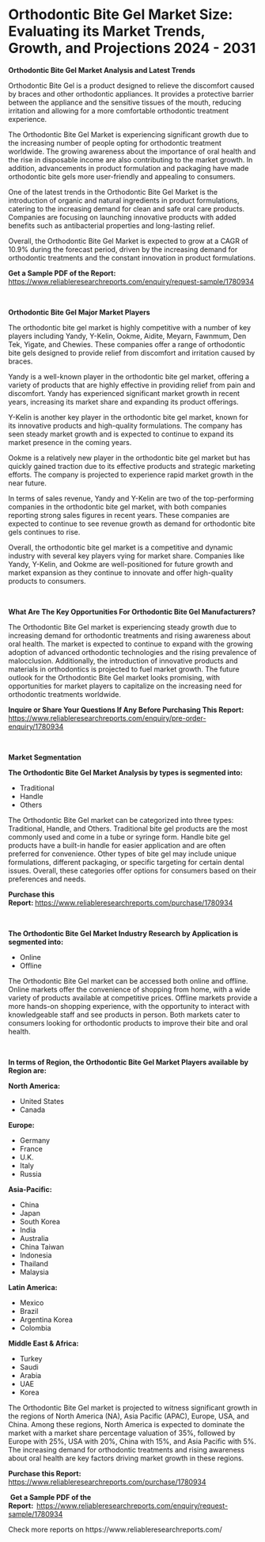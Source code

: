 <p><h1>Orthodontic Bite Gel Market Size: Evaluating its Market Trends, Growth, and Projections 2024 - 2031</h1></p><p><strong>Orthodontic Bite Gel Market Analysis and Latest Trends</strong></p>
<p><p>Orthodontic Bite Gel is a product designed to relieve the discomfort caused by braces and other orthodontic appliances. It provides a protective barrier between the appliance and the sensitive tissues of the mouth, reducing irritation and allowing for a more comfortable orthodontic treatment experience.</p><p>The Orthodontic Bite Gel Market is experiencing significant growth due to the increasing number of people opting for orthodontic treatment worldwide. The growing awareness about the importance of oral health and the rise in disposable income are also contributing to the market growth. In addition, advancements in product formulation and packaging have made orthodontic bite gels more user-friendly and appealing to consumers.</p><p>One of the latest trends in the Orthodontic Bite Gel Market is the introduction of organic and natural ingredients in product formulations, catering to the increasing demand for clean and safe oral care products. Companies are focusing on launching innovative products with added benefits such as antibacterial properties and long-lasting relief.</p><p>Overall, the Orthodontic Bite Gel Market is expected to grow at a CAGR of 10.9% during the forecast period, driven by the increasing demand for orthodontic treatments and the constant innovation in product formulations.</p></p>
<p><strong>Get a Sample PDF of the Report:&nbsp;</strong> <a href="https://www.reliableresearchreports.com/enquiry/request-sample/1780934">https://www.reliableresearchreports.com/enquiry/request-sample/1780934</a></p>
<p>&nbsp;</p>
<p><strong>Orthodontic Bite Gel Major Market Players</strong></p>
<p><p>The orthodontic bite gel market is highly competitive with a number of key players including Yandy, Y-Kelin, Ookme, Aidite, Meyarn, Fawnmum, Den Tek, Yigate, and Chewies. These companies offer a range of orthodontic bite gels designed to provide relief from discomfort and irritation caused by braces.</p><p>Yandy is a well-known player in the orthodontic bite gel market, offering a variety of products that are highly effective in providing relief from pain and discomfort. Yandy has experienced significant market growth in recent years, increasing its market share and expanding its product offerings.</p><p>Y-Kelin is another key player in the orthodontic bite gel market, known for its innovative products and high-quality formulations. The company has seen steady market growth and is expected to continue to expand its market presence in the coming years.</p><p>Ookme is a relatively new player in the orthodontic bite gel market but has quickly gained traction due to its effective products and strategic marketing efforts. The company is projected to experience rapid market growth in the near future.</p><p>In terms of sales revenue, Yandy and Y-Kelin are two of the top-performing companies in the orthodontic bite gel market, with both companies reporting strong sales figures in recent years. These companies are expected to continue to see revenue growth as demand for orthodontic bite gels continues to rise.</p><p>Overall, the orthodontic bite gel market is a competitive and dynamic industry with several key players vying for market share. Companies like Yandy, Y-Kelin, and Ookme are well-positioned for future growth and market expansion as they continue to innovate and offer high-quality products to consumers.</p></p>
<p>&nbsp;</p>
<p><strong>What Are The Key Opportunities For Orthodontic Bite Gel Manufacturers?</strong></p>
<p><p>The Orthodontic Bite Gel market is experiencing steady growth due to increasing demand for orthodontic treatments and rising awareness about oral health. The market is expected to continue to expand with the growing adoption of advanced orthodontic technologies and the rising prevalence of malocclusion. Additionally, the introduction of innovative products and materials in orthodontics is projected to fuel market growth. The future outlook for the Orthodontic Bite Gel market looks promising, with opportunities for market players to capitalize on the increasing need for orthodontic treatments worldwide.</p></p>
<p><strong>Inquire or Share Your Questions If Any Before Purchasing This Report:</strong> <a href="https://www.reliableresearchreports.com/enquiry/pre-order-enquiry/1780934">https://www.reliableresearchreports.com/enquiry/pre-order-enquiry/1780934</a></p>
<p>&nbsp;</p>
<p><strong>Market Segmentation</strong></p>
<p><strong>The Orthodontic Bite Gel Market Analysis by types is segmented into:</strong></p>
<p><ul><li>Traditional</li><li>Handle</li><li>Others</li></ul></p>
<p><p>The Orthodontic Bite Gel market can be categorized into three types: Traditional, Handle, and Others. Traditional bite gel products are the most commonly used and come in a tube or syringe form. Handle bite gel products have a built-in handle for easier application and are often preferred for convenience. Other types of bite gel may include unique formulations, different packaging, or specific targeting for certain dental issues. Overall, these categories offer options for consumers based on their preferences and needs.</p></p>
<p><strong>Purchase this Report:&nbsp;</strong><a href="https://www.reliableresearchreports.com/purchase/1780934">https://www.reliableresearchreports.com/purchase/1780934</a></p>
<p>&nbsp;</p>
<p><strong>The Orthodontic Bite Gel Market Industry Research by Application is segmented into:</strong></p>
<p><ul><li>Online</li><li>Offline</li></ul></p>
<p><p>The Orthodontic Bite Gel market can be accessed both online and offline. Online markets offer the convenience of shopping from home, with a wide variety of products available at competitive prices. Offline markets provide a more hands-on shopping experience, with the opportunity to interact with knowledgeable staff and see products in person. Both markets cater to consumers looking for orthodontic products to improve their bite and oral health.</p></p>
<p>&nbsp;</p>
<p><strong>In terms of Region, the Orthodontic Bite Gel Market Players available by Region are:</strong></p>
<p>
    <p> <strong> North America: </strong>
        <ul>
            <li>United States</li>
            <li>Canada</li>
        </ul>
        </p> 
    <p> <strong> Europe: </strong>
        <ul>
            <li>Germany</li>
            <li>France</li>
            <li>U.K.</li>
            <li>Italy</li>
            <li>Russia</li>
        </ul>
        </p> 
    <p> <strong> Asia-Pacific: </strong>
        <ul>
            <li>China</li>
            <li>Japan</li>
            <li>South Korea</li>
            <li>India</li>
            <li>Australia</li>
            <li>China Taiwan</li>
            <li>Indonesia</li>
            <li>Thailand</li>
            <li>Malaysia</li>
        </ul>
        </p> 
    <p> <strong> Latin America: </strong>
        <ul>
            <li>Mexico</li>
            <li>Brazil</li>
            <li>Argentina Korea</li>
            <li>Colombia</li>
        </ul>
        </p> 
    <p> <strong> Middle East & Africa: </strong>
        <ul>
            <li>Turkey</li>
            <li>Saudi</li>
            <li>Arabia</li>
            <li>UAE</li>
            <li>Korea</li>
        </ul>
    </p>
    </p>
<p><p>The Orthodontic Bite Gel market is projected to witness significant growth in the regions of North America (NA), Asia Pacific (APAC), Europe, USA, and China. Among these regions, North America is expected to dominate the market with a market share percentage valuation of 35%, followed by Europe with 25%, USA with 20%, China with 15%, and Asia Pacific with 5%. The increasing demand for orthodontic treatments and rising awareness about oral health are key factors driving market growth in these regions.</p></p>
<p><strong>Purchase this Report: </strong><a href="https://www.reliableresearchreports.com/purchase/1780934">https://www.reliableresearchreports.com/purchase/1780934</a></p>
<p>&nbsp;<strong>Get a Sample PDF of the Report:&nbsp;&nbsp;</strong><a href="https://www.reliableresearchreports.com/enquiry/request-sample/1780934">https://www.reliableresearchreports.com/enquiry/request-sample/1780934</a></p>
<p><strong></strong></p>
<p>Check more reports on https://www.reliableresearchreports.com/</p>